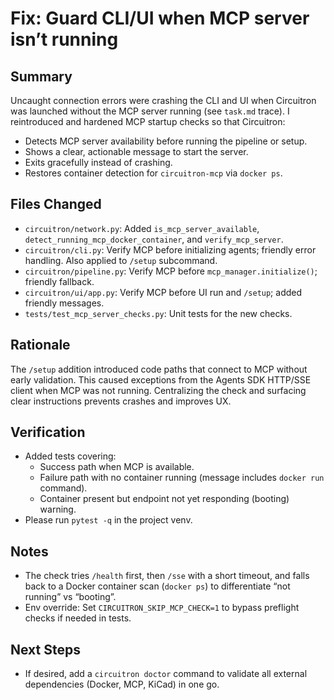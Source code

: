 # Fix: Guard CLI/UI when MCP server isn’t running

## Summary
Uncaught connection errors were crashing the CLI and UI when Circuitron was launched without the MCP server running (see `task.md` trace). I reintroduced and hardened MCP startup checks so that Circuitron:

- Detects MCP server availability before running the pipeline or setup.
- Shows a clear, actionable message to start the server.
- Exits gracefully instead of crashing.
- Restores container detection for `circuitron-mcp` via `docker ps`.

## Files Changed
- `circuitron/network.py`: Added `is_mcp_server_available`, `detect_running_mcp_docker_container`, and `verify_mcp_server`.
- `circuitron/cli.py`: Verify MCP before initializing agents; friendly error handling. Also applied to `/setup` subcommand.
- `circuitron/pipeline.py`: Verify MCP before `mcp_manager.initialize()`; friendly fallback.
- `circuitron/ui/app.py`: Verify MCP before UI run and `/setup`; added friendly messages.
- `tests/test_mcp_server_checks.py`: Unit tests for the new checks.

## Rationale
The `/setup` addition introduced code paths that connect to MCP without early validation. This caused exceptions from the Agents SDK HTTP/SSE client when MCP was not running. Centralizing the check and surfacing clear instructions prevents crashes and improves UX.

## Verification
- Added tests covering:
  - Success path when MCP is available.
  - Failure path with no container running (message includes `docker run` command).
  - Container present but endpoint not yet responding (booting) warning.
- Please run `pytest -q` in the project venv.

## Notes
- The check tries `/health` first, then `/sse` with a short timeout, and falls back to a Docker container scan (`docker ps`) to differentiate “not running” vs “booting”.
- Env override: Set `CIRCUITRON_SKIP_MCP_CHECK=1` to bypass preflight checks if needed in tests.

## Next Steps
- If desired, add a `circuitron doctor` command to validate all external dependencies (Docker, MCP, KiCad) in one go.

